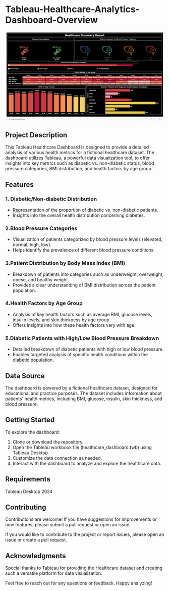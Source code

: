 # Tableau-Healthcare-Analytics-Dashboard-Overview
![HealthCare Dashboard](https://github.com/ShashankkSahu/Tableau-Healthcare-Analytics-Dashborad/blob/main/Screenshot%20(47).png)

## Project Description
This Tableau Healthcare Dashboard is designed to provide a detailed analysis of various health metrics for a fictional healthcare dataset. The dashboard utilizes Tableau, a powerful data visualization tool, to offer insights into key metrics such as diabetic vs. non-diabetic status, blood pressure categories, BMI distribution, and health factors by age group.

## Features
### 1. Diabetic/Non-diabetic Distribution
- Representation of the proportion of diabetic vs. non-diabetic patients.
- Insights into the overall health distribution concerning diabetes.
### 2.Blood Pressure Categories
- Visualization of patients categorized by blood pressure levels (elevated, normal, high, low).
- Helps identify the prevalence of different blood pressure conditions.
### 3.Patient Distribution by Body Mass Index (BMI)
- Breakdown of patients into categories such as underweight, overweight, obese, and healthy weight.
- Provides a clear understanding of BMI distribution across the patient population.
### 4.Health Factors by Age Group
- Analysis of key health factors such as average BMI, glucose levels, insulin levels, and skin thickness by age group.
- Offers insights into how these health factors vary with age.
### 5.Diabetic Patients with High/Low Blood Pressure Breakdown
- Detailed breakdown of diabetic patients with high or low blood pressure.
- Enables targeted analysis of specific health conditions within the diabetic population.
## Data Source
The dashboard is powered by a fictional healthcare dataset, designed for educational and practice purposes. The dataset includes information about patients' health metrics, including BMI, glucose, insulin, skin thickness, and blood pressure.

## Getting Started
To explore the dashboard:

1. Clone or download the repository.
2. Open the Tableau workbook file (healthcare_dashboard.twb) using Tableau Desktop.
3. Customize the data connection as needed.
4. Interact with the dashboard to analyze and explore the healthcare data.

## Requirements
Tableau Desktop 2024
## Contributing
Contributions are welcome! If you have suggestions for improvements or new features, please submit a pull request or open an issue.

If you would like to contribute to the project or report issues, please open an issue or create a pull request.

## Acknowledgments

Special thanks to Tableau for providing the Healthcare dataset and creating such a versatile platform for data visualization.

Feel free to reach out for any questions or feedback. Happy analyzing!
